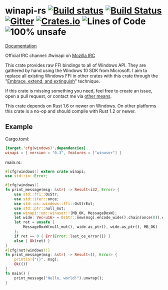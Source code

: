 # winapi-rs [![Build status](https://ci.appveyor.com/api/projects/status/i47oonf5e7qm5utq/branch/master?svg=true)](https://ci.appveyor.com/project/retep998/winapi-rs/branch/master) [![Build Status](https://travis-ci.org/retep998/winapi-rs.svg?branch=master)](https://travis-ci.org/retep998/winapi-rs) [![Gitter](https://badges.gitter.im/Join%20Chat.svg)](https://gitter.im/retep998/winapi-rs) [![Crates.io](https://img.shields.io/crates/v/winapi.svg)](https://crates.io/crates/winapi) ![Lines of Code](https://tokei.rs/b1/github/retep998/winapi-rs) ![100% unsafe](https://img.shields.io/badge/unsafe-100%25-blue.svg) #

[Documentation](https://docs.rs/winapi/*/x86_64-pc-windows-msvc/winapi/)

Official IRC channel: #winapi on [Mozilla IRC](https://wiki.mozilla.org/IRC)

This crate provides raw FFI bindings to all of Windows API. They are gathered by hand using the Windows 10 SDK from Microsoft. I aim to replace all existing Windows FFI in other crates with this crate through the "[Embrace, extend, and extinguish](http://en.wikipedia.org/wiki/Embrace,_extend_and_extinguish)" technique.

If this crate is missing something you need, feel free to create an issue, open a pull request, or contact me via [other means](http://www.rustaceans.org/retep998).

This crate depends on Rust 1.6 or newer on Windows. On other platforms this crate is a no-op and should compile with Rust 1.2 or newer.

## Example ##

Cargo.toml:
```toml
[target.'cfg(windows)'.dependencies]
winapi = { version = "0.3", features = ["winuser"] }
```
main.rs:
```Rust
#[cfg(windows)] extern crate winapi;
use std::io::Error;

#[cfg(windows)]
fn print_message(msg: &str) -> Result<i32, Error> {
    use std::ffi::OsStr;
    use std::iter::once;
    use std::os::windows::ffi::OsStrExt;
    use std::ptr::null_mut;
    use winapi::um::winuser::{MB_OK, MessageBoxW};
    let wide: Vec<u16> = OsStr::new(msg).encode_wide().chain(once(0)).collect();
    let ret = unsafe {
        MessageBoxW(null_mut(), wide.as_ptr(), wide.as_ptr(), MB_OK)
    };
    if ret == 0 { Err(Error::last_os_error()) }
    else { Ok(ret) }
}
#[cfg(not(windows))]
fn print_message(msg: &str) -> Result<(), Error> {
    println!("{}", msg);
    Ok(())
}
fn main() {
    print_message("Hello, world!").unwrap();
}
```
